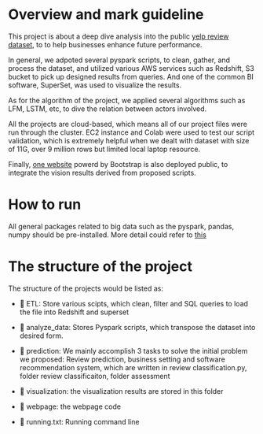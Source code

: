 # Overview and mark guideline

This project is about a deep dive analysis into the public  [yelp review dataset](https://www.kaggle.com/yelp-dataset/yelp-dataset), to to help businesses enhance future performance.  

In general, we adpoted several pyspark scripts, to clean, gather, and process the dataset, and utilized various AWS services such as Redshift, S3 bucket to pick up designed results from queries. And one of the common BI software, SuperSet, was used to visualize the results. 

As for the algorithm of the project, we applied several algorithms such as LFM, LSTM, etc, to dive the relation between actors involved. 

All the projects are cloud-based, which means all of our project files were run through the cluster. EC2 instance and Colab were used to test our script validation, which is extremely helpful when we dealt with dataset with size of 11G, over 9 million rows but limited local laptop resource.

Finally, [one website](https://yelp-big-data-1n2acbksm-yhs2.vercel.app/landing.html) powerd by Bootstrap is also deployed public, to integrate the vision results derived from proposed scripts.



# How to run

All general packages related to big data such as the pyspark, pandas, numpy should be pre-installed. More detail could refer to [this](RUNNING.txt)



# The structure of the project 

The structure of the projects would be listed as:

+ :file_folder: ETL: Store various scipts, which clean, filter and SQL queries to load the file into Redshift and superset

+ :file_folder: analyze_data: Stores Pyspark scripts, which transpose the dataset into desired form.
+ :file_folder: prediction: We mainly accomplish 3 tasks to solve the initial problem we proposed: Review prediction, business setting and software recommendation system, which are written in review classification.py, folder review classificaiton, folder assessment
+ :file_folder: visualization: the visualization results are stored in this folder
+ :file_folder: webpage: the webpage code
+ :page_with_curl: running.txt: Running command line



